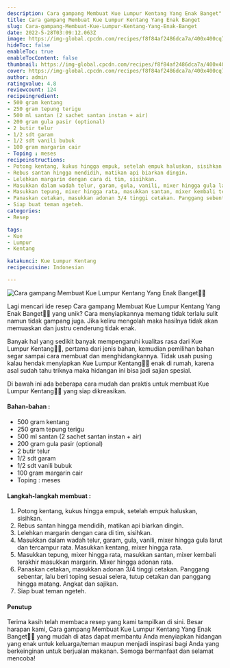 ```yaml
---
description: Cara gampang Membuat Kue Lumpur Kentang Yang Enak Banget"
title: Cara gampang Membuat Kue Lumpur Kentang Yang Enak Banget
slug: Cara-gampang-Membuat-Kue-Lumpur-Kentang-Yang-Enak-Banget
date: 2022-5-28T03:09:12.063Z
image: https://img-global.cpcdn.com/recipes/f8f84af2486dca7a/400x400cq70/photo.jpg
hideToc: false
enableToc: true
enableTocContent: false
thumbnail: https://img-global.cpcdn.com/recipes/f8f84af2486dca7a/400x400cq70/photo.jpg
cover: https://img-global.cpcdn.com/recipes/f8f84af2486dca7a/400x400cq70/photo.jpg
author: admin
ratingvalue: 4.8
reviewcount: 124
recipeingredient:
- 500 gram kentang
- 250 gram tepung terigu
- 500 ml santan (2 sachet santan instan + air)
- 200 gram gula pasir (optional)
- 2 butir telur
- 1/2 sdt garam
- 1/2 sdt vanili bubuk
- 100 gram margarin cair
- Toping : meses
recipeinstructions:
- Potong kentang, kukus hingga empuk, setelah empuk haluskan, sisihkan.
- Rebus santan hingga mendidih, matikan api biarkan dingin.
- Lelehkan margarin dengan cara di tim, sisihkan.
- Masukkan dalam wadah telur, garam, gula, vanili, mixer hingga gula larut dan tercampur rata. Masukkan kentang, mixer hingga rata.
- Masukkan tepung, mixer hingga rata, masukkan santan, mixer kembali terakhir masukkan margarin. Mixer hingga adonan rata.
- Panaskan cetakan, masukkan adonan 3/4 tinggi cetakan. Panggang sebentar, lalu beri toping sesuai selera, tutup cetakan dan panggang hingga matang. Angkat dan sajikan.
- Siap buat teman ngeteh.
categories:
- Resep

tags:
- Kue
- Lumpur
- Kentang

katakunci: Kue Lumpur Kentang
recipecuisine: Indonesian

---
```


![Cara gampang Membuat Kue Lumpur Kentang Yang Enak Banget👩‍🍳](https://img-global.cpcdn.com/recipes/f8f84af2486dca7a/400x400cq70/photo.jpg)

Lagi mencari ide resep Cara gampang Membuat Kue Lumpur Kentang Yang Enak Banget👩‍🍳 yang unik? Cara menyiapkannya memang tidak terlalu sulit namun tidak gampang juga. Jika keliru mengolah maka hasilnya tidak akan memuaskan dan justru cenderung tidak enak.

Banyak hal yang sedikit banyak mempengaruhi kualitas rasa dari Kue Lumpur Kentang👩‍🍳, pertama dari jenis bahan, kemudian pemilihan bahan segar sampai cara membuat dan menghidangkannya. Tidak usah pusing kalau hendak menyiapkan Kue Lumpur Kentang👩‍🍳 enak di rumah, karena asal sudah tahu triknya maka hidangan ini bisa jadi sajian spesial.

Di bawah ini ada beberapa cara mudah dan praktis untuk membuat Kue Lumpur Kentang👩‍🍳 yang siap dikreasikan.

<!--inarticleads1-->

#### Bahan-bahan :

- 500 gram kentang
- 250 gram tepung terigu
- 500 ml santan (2 sachet santan instan + air)
- 200 gram gula pasir (optional)
- 2 butir telur
- 1/2 sdt garam
- 1/2 sdt vanili bubuk
- 100 gram margarin cair
- Toping : meses

<!--inarticleads2-->

#### Langkah-langkah membuat :

1. Potong kentang, kukus hingga empuk, setelah empuk haluskan, sisihkan.
1. Rebus santan hingga mendidih, matikan api biarkan dingin.
1. Lelehkan margarin dengan cara di tim, sisihkan.
1. Masukkan dalam wadah telur, garam, gula, vanili, mixer hingga gula larut dan tercampur rata. Masukkan kentang, mixer hingga rata.
1. Masukkan tepung, mixer hingga rata, masukkan santan, mixer kembali terakhir masukkan margarin. Mixer hingga adonan rata.
1. Panaskan cetakan, masukkan adonan 3/4 tinggi cetakan. Panggang sebentar, lalu beri toping sesuai selera, tutup cetakan dan panggang hingga matang. Angkat dan sajikan.
1. Siap buat teman ngeteh.

#### Penutup

Terima kasih telah membaca resep yang kami tampilkan di sini. Besar harapan kami, Cara gampang Membuat Kue Lumpur Kentang Yang Enak Banget👩‍🍳 yang mudah di atas dapat membantu Anda menyiapkan hidangan yang enak untuk keluarga/teman maupun menjadi inspirasi bagi Anda yang berkeinginan untuk berjualan makanan. Semoga bermanfaat dan selamat mencoba!